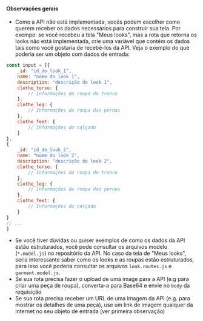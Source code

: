 #### Observações gerais

* Como a API não está implementada, vocês podem escolher como querem receber os dados necessários para construir sua tela. Por exempo: se você recebeu a tela "Meus looks", mas a rota que retorna os looks não está implementada, crie uma variável que contém os dados tais como você gostaria de recebê-los da API. Veja o exemplo do que poderia ser um objeto com dados de entrada:

``` js
const input = [{
    _id: "id_do_look_1",
    name: "nome do look 1",
    description: "descrição do look 1",
    clothe_torso: {
        // Informações da roupa do tronco
    },
    clothe_leg: {
        // Informações da roupa das pernas
    },
    clothe_feet: {
        // Informações do calçado
    }
},
{
    _id: "id_do_look_2",
    name: "nome do look 2",
    description: "descrição do look 2",
    clothe_torso: {
        // Informações da roupa do tronco
    },
    clothe_leg: {
        // Informações da roupa das pernas
    },
    clothe_feet: {
        // Informações do calçado
    }
}
// ...
]
```

* Se você tiver dúvidas ou quiser exemplos de como os dados da API estão estruturados, você pode consultar os arquivos modelo (`*.model.js`) no repositório da API. No caso da tela de "Meus looks", seria interessante saber como os looks e as roupas estão estruturados, para isso você poderia consultar os arquivos `look.routes.js` e `garment.model.js`.
* Se sua rota precisa fazer o upload de uma image para a API (e.g para criar uma peça de roupa), converta-a para Base64 e envie no `body` da requisição
* Se sua rota precisa receber um URL de uma imagem da API (e.g. para mostrar os detalhes de uma peça), use um link de imagem qualquer da internet no seu objeto de entrada (ver primeira observação)